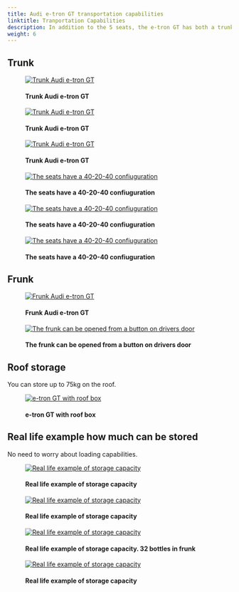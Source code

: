 ```yaml
---
title: Audi e-tron GT transportation capabilities
linktitle: Tranportation Capabilities
description: In addition to the 5 seats, the e-tron GT has both a trunk and a frunk in addition to roof storage.
weight: 6
---
```

<!-- markdownlint-disable MD033 -->

## Trunk

<figure>
    <a href="https://media.electrichasgoneaudi.net/multimedia/models/e-tron-gt/transportation/trunk_1.jpg">
        <img src="https://media.electrichasgoneaudi.net/multimedia/models/e-tron-gt/transportation/trunk_1s.jpg"
        alt="Trunk Audi e-tron GT" title="Trunk Audi e-tron GT">
    </a>
    <figcaption><h4>Trunk Audi e-tron GT</h4></figcaption>
</figure>

<figure>
    <a href="https://media.electrichasgoneaudi.net/multimedia/models/e-tron-gt/transportation/trunk_1.jpg">
        <img src="https://media.electrichasgoneaudi.net/multimedia/models/e-tron-gt/transportation/trunk_1s.jpg"
        alt="Trunk Audi e-tron GT" title="Trunk Audi e-tron GT">
    </a>
    <figcaption><h4>Trunk Audi e-tron GT</h4></figcaption>
</figure>

<figure>
    <a href="https://media.electrichasgoneaudi.net/multimedia/models/e-tron-gt/transportation/trunk_5.jpg">
        <img src="https://media.electrichasgoneaudi.net/multimedia/models/e-tron-gt/transportation/trunk_5s.jpg"
        alt="Trunk Audi e-tron GT" title="Trunk Audi e-tron GT">
    </a>
    <figcaption><h4>Trunk Audi e-tron GT</h4></figcaption>
</figure>

<figure>
    <a href="https://media.electrichasgoneaudi.net/multimedia/models/e-tron-gt/transportation/trunk_3.jpg">
        <img src="https://media.electrichasgoneaudi.net/multimedia/models/e-tron-gt/transportation/trunk_3s.jpg"
        alt="The seats have a 40-20-40 confiuguration" title="The seats have a 40-20-40 confiuguration">
    </a>
    <figcaption><h4>The seats have a 40-20-40 confiuguration</h4></figcaption>
</figure>

<figure>
    <a href="https://media.electrichasgoneaudi.net/multimedia/models/e-tron-gt/transportation/trunk_4.jpg">
        <img src="https://media.electrichasgoneaudi.net/multimedia/models/e-tron-gt/transportation/trunk_4s.jpg"
        alt="The seats have a 40-20-40 confiuguration" title="The seats have a 40-20-40 confiuguration">
    </a>
    <figcaption><h4>The seats have a 40-20-40 confiuguration</h4></figcaption>
</figure>

<figure>
    <a href="https://media.electrichasgoneaudi.net/multimedia/models/e-tron-gt/transportation/trunk_2.jpg">
        <img src="https://media.electrichasgoneaudi.net/multimedia/models/e-tron-gt/transportation/trunk_2s.jpg"
        alt="The seats have a 40-20-40 confiuguration" title="The seats have a 40-20-40 confiuguration">
    </a>
    <figcaption><h4>The seats have a 40-20-40 confiuguration</h4></figcaption>
</figure>

## Frunk

<figure>
    <a href="https://media.electrichasgoneaudi.net/multimedia/models/e-tron-gt/transportation/frunk_1.jpg">
        <img src="https://media.electrichasgoneaudi.net/multimedia/models/e-tron-gt/transportation/frunk_1s.jpg"
        alt="Frunk Audi e-tron GT" title="Frunk Audi e-tron GT">
    </a>
    <figcaption><h4>Frunk Audi e-tron GT</h4></figcaption>
</figure>

<figure>
    <a href="https://media.electrichasgoneaudi.net/multimedia/models/e-tron-gt/transportation/frunk_2.jpg">
        <img src="https://media.electrichasgoneaudi.net/multimedia/models/e-tron-gt/transportation/frunk_2s.jpg"
        alt="The frunk can be opened from a button on drivers door" title="The frunk can be opened from a button on drivers door">
    </a>
    <figcaption><h4>The frunk can be opened from a button on drivers door</h4></figcaption>
</figure>

## Roof storage

You can store up to 75kg on the roof.

<figure>
    <a href="https://media.electrichasgoneaudi.net/multimedia/models/e-tron-gt/transportation/roof_storage_1.jpg">
        <img src="https://media.electrichasgoneaudi.net/multimedia/models/e-tron-gt/transportation/roof_storage_1s.jpg"
        alt="e-tron GT with roof box" title="e-tron GT with roof box">
    </a>
    <figcaption><h4>e-tron GT with roof box</h4></figcaption>
</figure>

## Real life example how much can be stored

No need to worry about loading capabilities. 

<figure>
    <a href="https://media.electrichasgoneaudi.net/multimedia/models/e-tron-gt/transportation/reallife1.jpg">
        <img src="https://media.electrichasgoneaudi.net/multimedia/models/e-tron-gt/transportation/reallife1s.jpg"
        alt="Real life example of storage capacity" title="Real life example of storage capacity">
    </a>
    <figcaption><h4>Real life example of storage capacity</h4></figcaption>
</figure>

<figure>
    <a href="https://media.electrichasgoneaudi.net/multimedia/models/e-tron-gt/transportation/reallife2.jpg">
        <img src="https://media.electrichasgoneaudi.net/multimedia/models/e-tron-gt/transportation/reallife2s.jpg"
        alt="Real life example of storage capacity" title="Real life example of storage capacity">
    </a>
    <figcaption><h4>Real life example of storage capacity</h4></figcaption>
</figure>

<figure>
    <a href="https://media.electrichasgoneaudi.net/multimedia/models/e-tron-gt/transportation/reallife3.jpg">
        <img src="https://media.electrichasgoneaudi.net/multimedia/models/e-tron-gt/transportation/reallife3s.jpg"
        alt="Real life example of storage capacity" title="Real life example of storage capacity">
    </a>
    <figcaption><h4>Real life example of storage capacity. 32 bottles in frunk</h4></figcaption>
</figure>

<figure>
    <a href="https://media.electrichasgoneaudi.net/multimedia/models/e-tron-gt/transportation/reallife4.jpg">
        <img src="https://media.electrichasgoneaudi.net/multimedia/models/e-tron-gt/transportation/reallife4s.jpg"
        alt="Real life example of storage capacity" title="Real life example of storage capacity">
    </a>
    <figcaption><h4>Real life example of storage capacity</h4></figcaption>
</figure>
